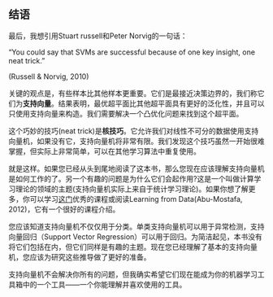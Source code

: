 ## 结语

最后，我想引用Stuart russell和Peter Norvig的一句话：

“You could say that SVMs are successful because of one key insight, one neat trick.”

(Russell & Norvig, 2010)

关键的观点是，有些样本比其他样本更重要。它们是最接近决策边界的，我们称它们为**支持向量**。结果表明，最优超平面比其他超平面具有更好的泛化性，并且可以只使用支持向量来构造。我们需要解决一个凸优化问题来找到这个超平面。

这个巧妙的技巧(neat trick)是**核技巧**。它允许我们对线性不可分的数据使用支持向量机，如果没有它，支持向量机将非常有限。我们发现这个技巧虽然一开始很难掌握，但实际上非常简单，可以在其他学习算法中重复使用。

就是这样。如果您已经从头到尾地阅读了这本书，那么您现在应该理解支持向量机是如何工作的了。另一个有趣的问题是为什么它们会起作用?这是一个叫做计算学习理论的领域的主题(支持向量机实际上来自于统计学习理论)。如果你想了解更多，你可以学习[这门](http://work.caltech.edu/telecourse.html)优秀的课程或阅读Learning from Data(Abu-Mostafa, 2012)，它有一个很好的课程介绍。

您应该知道支持向量机不仅仅用于分类。单类支持向量机可以用于异常检测，支持向量回归（Support Vector Regression）可以用于回归。为简洁起见，本书没有将它们包括在内，但它们同样是有趣的主题。现在您已经理解了基本的支持向量机，您应该为研究这些推导做了更好的准备。

支持向量机不会解决你所有的问题，但我确实希望它们现在能成为你的机器学习工具箱中的一个工具——一个你能理解并喜欢使用的工具。